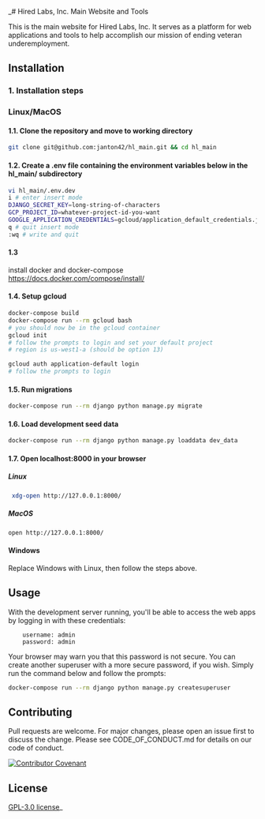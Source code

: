 _# Hired Labs, Inc. Main Website and Tools

This is the main website for Hired Labs, Inc. It serves as a platform for web applications and tools to help accomplish
our mission of ending veteran underemployment.

## Installation

### 1. Installation steps

### Linux/MacOS
#### 1.1. Clone the repository and move to working directory
```bash
git clone git@github.com:janton42/hl_main.git && cd hl_main
```

#### 1.2. Create a .env file containing the environment variables below in the hl_main/ subdirectory

```bash
vi hl_main/.env.dev
i # enter insert mode
DJANGO_SECRET_KEY=long-string-of-characters
GCP_PROJECT_ID=whatever-project-id-you-want
GOOGLE_APPLICATION_CREDENTIALS=gcloud/application_default_credentials.json
q # quit insert mode
:wq # write and quit
```
#### 1.3
install docker and docker-compose
https://docs.docker.com/compose/install/


#### 1.4. Setup gcloud
```bash
docker-compose build
docker-compose run --rm gcloud bash
# you should now be in the gcloud container
gcloud init
# follow the prompts to login and set your default project
# region is us-west1-a (should be option 13)

gcloud auth application-default login
# follow the prompts to login
```

#### 1.5. Run migrations
```bash
docker-compose run --rm django python manage.py migrate
```

#### 1.6. Load development seed data
```bash
docker-compose run --rm django python manage.py loaddata dev_data
```
#### 1.7. Open localhost:8000 in your browser
##### Linux
```bash
 xdg-open http://127.0.0.1:8000/
```
##### MacOS
```bash
open http://127.0.0.1:8000/
```

#### Windows
Replace Windows with Linux, then follow the steps above.

## Usage
With the development server running, you'll be able to access the web apps by logging in with these credentials:

        username: admin
        password: admin

Your browser may warn you that this password is not secure. You can create another superuser with a more secure password,
if you wish. Simply run the command below and follow the prompts:

```bash
docker-compose run --rm django python manage.py createsuperuser 
```

## Contributing
Pull requests are welcome. For major changes, please open an issue first to discuss the change. Please see
CODE_OF_CONDUCT.md for details on our code of conduct.

[![Contributor Covenant](https://img.shields.io/badge/Contributor%20Covenant-2.1-4baaaa.svg)](code_of_conduct.md)
## License
[GPL-3.0 license](https://www.gnu.org/licenses/gpl-3.0.en.html)_
